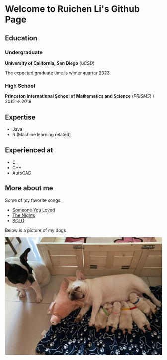 # Welcome to Ruichen Li's Github Page

## Education

### Undergraduate

**University of California, San Diego** (*UCSD*)

The expected graduate time is winter quarter 2023

### High School

**Princeton International School of Mathematics and Science** (*PRISMS*) / 2015 -> 2019

## Expertise

* Java
* R (Machine learning related)

## Experienced at

* C
* C++
* AutoCAD

## More about me

Some of my favorite songs:
* [Someone You Loved](https://www.youtube.com/watch?v=zABLecsR5UE)
* [The Nights](https://www.youtube.com/watch?v=UtF6Jej8yb4)
* [SOLO](https://www.youtube.com/watch?v=b73BI9eUkjM)

Below is a picture of my dogs

![dogs](Laifu.jpg)